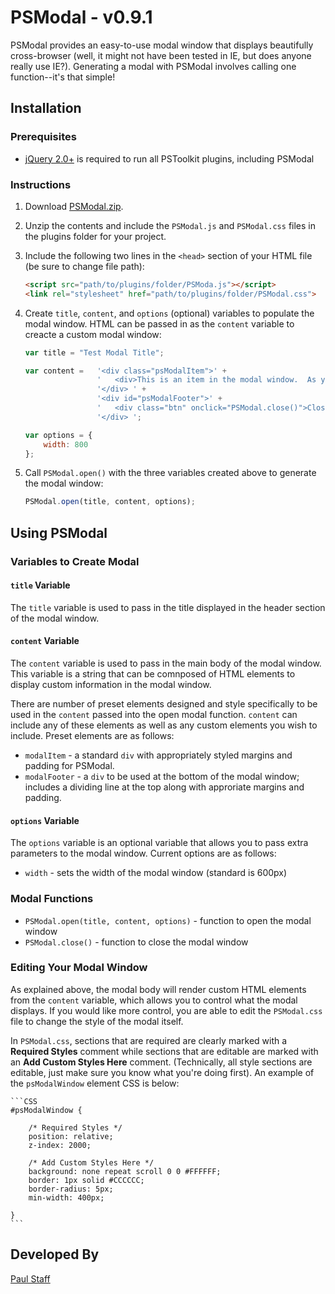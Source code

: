 PSModal - v0.9.1
================

PSModal provides an easy-to-use modal window that displays beautifully cross-browser (well, it might not have been tested in IE, but does anyone really use IE?).  Generating a modal with PSModal involves calling one function--it's that simple!


Installation
------------


### Prerequisites

- [jQuery 2.0+](http://jquery.com) is required to run all PSToolkit plugins, including PSModal

### Instructions

1. Download [PSModal.zip](http://paulstaff.com/random/PSToolkit/PSModal/PSModal.zip).
2. Unzip the contents and include the `PSModal.js` and `PSModal.css` files in the plugins folder for your project.
3. Include the following two lines in the `<head>` section of your HTML file (be sure to change file path):

	```HTML
	<script src="path/to/plugins/folder/PSModa.js"></script>
	<link rel="stylesheet" href="path/to/plugins/folder/PSModal.css">
	```

4. Create `title`, `content`, and `options` (optional) variables to populate the modal window.  HTML can be passed in as the `content` variable to creacte a custom modal window:

	```Javascript
	var title = "Test Modal Title";

   	var content =  	'<div class="psModalItem">' +
                 	'   <div>This is an item in the modal window.  As you can see, the modal window retains CSS styles present in your project, such as font and HTML elements like the button below.</div>' +
                  	'</div> ' +
                 	'<div id="psModalFooter">' +
               		'   <div class="btn" onclick="PSModal.close()">Close Modal</div>' +
            		'</div> ';

 	var options = {
   		width: 800
 	};
	```

5. Call `PSModal.open()` with the three variables created above to generate the modal window:

	```Javascript
	PSModal.open(title, content, options);
	```


Using PSModal
-------------


### Variables to Create Modal

#### `title` Variable

The `title` variable is used to pass in the title displayed in the header section of the modal window.

#### `content` Variable

The `content` variable is used to pass in the main body of the modal window.  This variable is a string that can be comnposed of HTML elements to display custom information in the modal window.

There are number of preset elements designed and style specifically to be used in the `content` passed into the open modal function.  `content` can include any of these elements as well as any custom elements you wish to include.  Preset elements are as follows:

- `modalItem` - a standard `div` with appropriately styled margins and padding for PSModal.
- `modalFooter` - a `div` to be used at the bottom of the modal window; includes a dividing line at the top along with approriate margins and padding.

#### `options` Variable

The `options` variable is an optional variable that allows you to pass extra parameters to the modal window.  Current options are as follows:

- `width` - sets the width of the modal window (standard is 600px)


### Modal Functions

- `PSModal.open(title, content, options)` - function to open the modal window
- `PSModal.close()` - function to close the modal window


### Editing Your Modal Window

As explained above, the modal body will render custom HTML elements from the `content` variable, which allows you to control what the modal displays.  If you would like more control, you are able to edit the `PSModal.css` file to change the style of the modal itself.

In `PSModal.css`, sections that are required are clearly marked with a **Required Styles** comment while sections that are editable are marked with an **Add Custom Styles Here** comment.  (Technically, all style sections are editable, just make sure you know what you're doing first).  An example of the `psModalWindow` element CSS is below:

	```CSS
	#psModalWindow {

    	/* Required Styles */
    	position: relative;
    	z-index: 2000;

    	/* Add Custom Styles Here */
    	background: none repeat scroll 0 0 #FFFFFF;
    	border: 1px solid #CCCCCC;
    	border-radius: 5px;
    	min-width: 400px;

	}
	```


Developed By
------------

[Paul Staff](http://paulstaff.com)